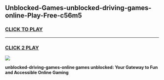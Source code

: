 
## Unblocked-Games-unblocked-driving-games-online-Play-Free-c56m5
<h3>
<a href="https://premium76.site?title=unblocked-driving-games-online&ref=10A">CLICK TO PLAY</a></h3>
<hr>

<h3>
<a href="https://premium76.site?title=unblocked-driving-games-online&ref=10A">CLICK 2 PLAY</a>
  
</h3>

<a href="https://premium76.site?title=unblocked-driving-games-online&ref=10A"><img src="https://clearcache.store/games.png"></a>


**unblocked-driving-games-online games unblocked: Your Gateway to Fun and Accessible Online Gaming**
